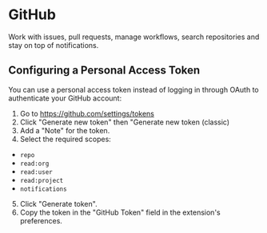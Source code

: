 # GitHub

Work with issues, pull requests, manage workflows, search repositories and stay on top of notifications.

## Configuring a Personal Access Token

You can use a personal access token instead of logging in through OAuth to authenticate your GitHub account:

1. Go to https://github.com/settings/tokens
2. Click "Generate new token" then "Generate new token (classic)
3. Add a "Note" for the token.
4. Select the required scopes:
  - `repo`
  - `read:org`
  - `read:user`
  - `read:project`
  - `notifications`
5. Click "Generate token".
6. Copy the token in the "GitHub Token" field in the extension's preferences.